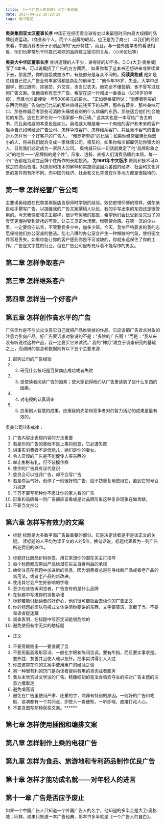 ```yaml
---
title: 《一个广告人的自白》大卫·奥格威
date: 2017-04-22 10:20:29
tags: 读书笔记
---
```


**奥美集团亚太区董事长序**
中国正在经历着全球有史以来最短时间内最大规模的品牌创建运动。（商业和个人，而个人品牌的崛起，也正是为了商业）
以我们的经验来看，中国消费者乐于识别品牌的“无形特性”，而且，与一些外国学者的看法相反，他们也非常乐于同自己喜欢的品牌建立密切的关系。（小米论坛等）

<!-- more -->

**奥美大中华区董事长序**
会讲道理的人不少，讲得好的却不多。D.O.(大卫·奥格威)写了4本书，可以说概括了广告的方方面面。
如果你看了这本书还想进来或继续做下去，那显然，你的脑袋或血液中，有些部分是与众不同的。**阅读奥格威**
他如是总结自己进入广告业前丰富得稍显杂乱的前半生：“他今年38岁，失业。大学中途辍学，做过厨师、推销员、外交官，也当过农夫。他完全不懂营销，也不曾写过任何广告文案。但他自称有志于广告，希望在这一行闯出一番事业（以38岁的年龄），而且也准备接受一年5000美元的薪水。
”正如奥格威所说：“消费者购买的东西仍然是广告向他们允诺的那些值得花钱买下的东西，那些有营养、那些美味可口、那些修眉后者那些可消除头痛或者别的什么病痛的东西，那些适合他们社会地位的东西。这在世界任何一个国家都一样正确。”
这其实也是一本写给广告主的书，而且奥格威的本意也是如此。奥格威大概是唯一一个向他的客户和未来的客户坦承自己如何经营广告公司、怎样争取客户、怎样维系客户。并且毫不客气的告诉对方怎样当一个好客户的广告人。
“俄罗斯套娃”的比喻：如果你经常雇佣比你弱小的人，将来我们就会变成一家侏儒公司。相反的，如果你每次都雇佣比你强大的人，日后我们必定成为一家巨人公司。
奥格威只以一句话就奠定了他“品牌形象之父”的地位——“品牌指的是个性”，形象、透辟、直指人们消费品牌的本质。每一个广告都是为建立品牌个性所作的长期投资。
**为1991年中文版序**
原则和技术可以放之四海而皆准，对原则和技术的解释和实施则会因为各国的经济、社会和文化背景的差异而有所不同。而中国的经济、社会和文化背景在许多地方都是很独特的。

## 第一章 怎样经营广告公司
主要讲奥格威在巴黎美琪饭店当厨师时学到的经验。效仿皮塔师傅的榜样，偶尔亲自动手撰写广告，以提醒我的广告文案撰稿人队伍，我的手写出来的东西还是很管用的。今天我像皮塔先生那样，很少夸奖我的部属，希望他们会比受到没完没了的夸奖更懂得受到赞扬的可贵。让员工见识大场面，增强使命感。在第一流的企业里，一定要信守诺言，不管要费多少神，加多少班。今天，我怕严格要求的我的志愿保持他们办公室桌的整洁。乱七八糟的办公室会产生一种懒散的气氛，使机密文件容易丢失。如果你能让你的客户感到你是不可或缺的，你就永远保住了你的工作。广告是文字性的行业，但在广告公司里却充斥着不能写作的男女。

## 第二章 怎样争取客户
## 第三章 怎样维系客户
## 第四章 怎样当一个好客户
## 第五章 怎样创作高水平的广告
广告佳作是不引公众注意它自己就把产品推销掉的作品。它应该把广告诉求对象的注意力引向产品。好广告要诉求对象说的不是：“多妙的广告啊！”而是：“我从来没有听说过这种产品，我一定要买它来试试。”
我的“神灯”建立于调查研究的基础之上，而调研的信息和数据则有以下五个主要来源：
1. 邮购公司的广告经验
2. 2. 研究什么技巧是百货商店成功或者失败
3. 3. 促使读者阅读广告的因素；使大家记得他们从广告里读到了些什么东西的因素。
4. 4. 对电视的认真调查
5. 5. 应用别人智慧的成果，应用我的先辈和竞争者对的智力活动的成果是最有效的。

奥美公司11条戒律：
1. 广告内容比表现内容的方法重要
2. 若是你的广告的基础不是上乘的创意，它必遭失败
3. 讲事实消费者不是低能儿，她们是你的妻女。
4. 令人厌烦的广告是不能促使人买东西的
5. 举止彬彬有礼，但不装模作样
6. 使你的广告具有现代意识
7. 委员会可以批评广告，却不会写广告
8. 若是你运气好，创作了一则很好的广告，就不妨重复地使用它，直到它的号召力减退
9. 千万不要写那种你不愿让你的家人看的广告
10. 形象和品牌每一则广告都应该看成是对品牌形象这种复杂现象在做贡献。
11. 不要当文抄公

## 第六章 怎样写有效力的文案
- 标题
  标题是大多数平面广告最重要的部分。它是决定读者是不是读正文的关键。
  读标题的人平均为读正文的人的5倍。换句话说，标题代表着为一则广告所花费用的80%。
1. 标题好比商品价码标签，用它来想你的潜在买主打招呼    
2. 每个标题都应带出产品给潜在买主自身利益的承诺    
3. 始终注意在标题中加进新的信息，因为消费者总是在寻找新产品或者老产品的新用法，或者老产品的新改进。     
4. 使用其它会产生好影响的字眼     
5. 至少应该告诉浏览者，广告宣传的是什么品牌     
6. 在标题中写进你的销售承诺   
7. 标题若能引起读者的好奇心，他们很可能就会去读你的广告正文    
8. 你的标题必须以电报式文体讲清你要讲的东西，文字要简洁、直截了当。不要和读者捉迷藏    
9. 调查表明，在标题中写否定词是很危险的     
10. 避免使用有字无实的瞎标题    
- 正文
1. 不要旁敲侧击——要直截了当
2. 不要用最高级形容词、一般化字眼和陈词滥调。要有所指，而且要实事求是。要热忱、友善并且使人难以忘怀。把事实讲得引人入胜
3. 你应该常在你的文案中使用用户的经验之谈
4. 另一种很有利的窍门是向读者提供有用的咨询或者服务
5. 我从未欣赏过文学派的广告。精雕细刻的笔法会喧宾夺主的把对广告主题的注意力攫取走
6. 避免唱高调
7. 避免在广告里使用严肃、庄重的字，除非有特别的原因。一则好的广告和戏剧、讲演都有一个共同点，即使人一看便知，一听即晓，直接打动人心。
8. 不要贪图写那种获奖文案。******


## 第七章 怎样使用插图和编排文案
## 第八章 怎样制作上乘的电视广告
## 第九章 怎样为食品、旅游地和专利药品制作优良广告
## 第十章 怎样才能功成名就——对年轻人的进言
## 第十一章 广告是否应予废止
如果一个中国广告人只知道一个外国广告人的名字，他知道的多半会是大卫·奥格威；同样，如果只知道一本广告经典，那本书多半就是《一个广告人的自白》。